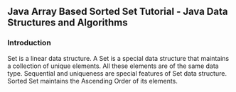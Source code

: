 ## Java Array Based Sorted Set Tutorial - Java Data Structures and Algorithms

### Introduction

Set is a linear data structure. A Set is a special data structure that
maintains a collection of unique elements. All these elements are of the
same data type. Sequential and uniqueness are special features of Set 
data structure. Sorted Set maintains the Ascending Order of its elements. 

